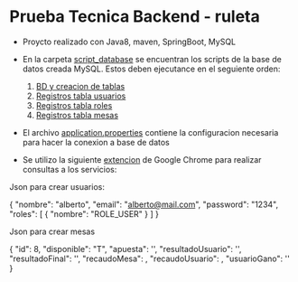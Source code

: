 # Prueba Tecnica Backend - ruleta

- Proycto realizado con Java8, maven, SpringBoot, MySQL

- En la carpeta [script_database](script_database) se encuentran los scripts de la base de datos creada MySQL. Estos deben ejecutance en el seguiente orden:
  
    1. [BD y creacion de tablas](script_database/script_ruleta_schema.sql)
    2. [Registros tabla usuarios](script_database/ruleta_usuarios.sql)
    3. [Registros tabla roles](script_database/ruleta_roles.sql) 
    4. [Registros tabla mesas](script_database/ruleta_mesas.sql)
    
- El archivo [application.properties](src/main/resources/application.properties) contiene la configuracion necesaria para hacer la conexion a base de datos

- Se utilizo la siguiente [extencion](chrome-extension://aejoelaoggembcahagimdiliamlcdmfm/index.html#requests) de Google Chrome para realizar consultas a los servicios:

Json para crear usuarios:

{
  "nombre": "alberto",
  "email": "alberto@mail.com",
  "password": "1234",
  "roles": [
    {
      "nombre": "ROLE_USER"
    }
  ]	
}



Json para crear mesas

{
  "id": 8,
  "disponible": "T",
  "apuesta": '',
  "resultadoUsuario": '',
  "resultadoFinal": '',
  "recaudoMesa": ,
  "recaudoUsuario": ,
  "usuarioGano": ''
}

